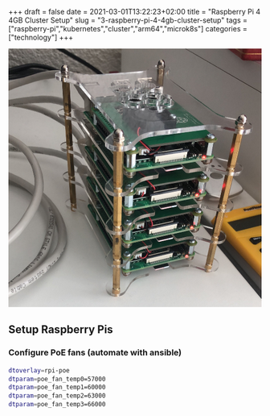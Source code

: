 +++ 
draft = false
date = 2021-03-01T13:22:23+02:00
title = "Raspberry Pi 4 4GB Cluster Setup"
slug = "3-raspberry-pi-4-4gb-cluster-setup" 
tags = ["raspberry-pi","kubernetes","cluster","arm64","microk8s"]
categories = ["technology"]
+++

![raspikube](/images/posts/3/raspikube.jpg)

## Setup Raspberry Pis

### Configure PoE fans (automate with ansible)
```bash 
dtoverlay=rpi-poe
dtparam=poe_fan_temp0=57000
dtparam=poe_fan_temp1=60000
dtparam=poe_fan_temp2=63000
dtparam=poe_fan_temp3=66000
```
